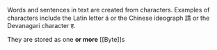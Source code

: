 Words and sentences in text are created from characters. Examples of characters include the Latin letter á or the Chinese ideograph 請 or the Devanagari character ह.

They are stored as one **or more** [[Byte]]s